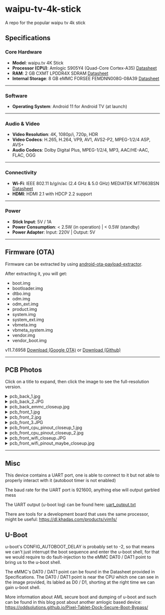 # waipu-tv-4k-stick
A repo for the popular waipu tv 4k stick

## Specifications
### Core Hardware
* **Model**: waipu.tv 4K Stick
* **Processor (CPU)**: Amlogic S905Y4 (Quad-Core Cortex-A35) [Datasheet](https://dl.khadas.com/products/vim1s/datasheet/amlogic_s905y4_datasheet_v0.7.pdf)
* **RAM**: 2 GB CXMT LPDDR4X SDRAM [Datasheet](https://lcsc.com/datasheet/lcsc_datasheet_2410121605_CXMT-CXDB4CBAM-MK-A_C20598565.pdf)
* **Internal Storage**: 8 GB eMMC FORSEE FEMDNN008G-08A39 [Datasheet](https://jlcpcb.com/api/file/downloadByFileSystemAccessId/8588886680569065472)

---

### Software
* **Operating System**: Android 11 for Android TV (at launch)

---

### Audio & Video
* **Video Resolution**: 4K, 1080p/i, 720p, HDR
* **Video Codecs**: H.265, H.264, VP9, AV1, AVS2-P2, MPEG-1/2/4 ASP, AVS+
* **Audio Codecs**: Dolby Digital Plus, MPEG-1/2/4, MP3, AAC/HE-AAC, FLAC, OGG

---

### Connectivity
* **Wi-Fi**: IEEE 802.11 b/g/n/ac (2.4 GHz & 5.0 GHz) MEDIATEK MT7663BSN [Datasheet](https://mediatek-marketing.files.svdcdn.com/production/documents/MT7663BSN-Datasheet-Brief_v1.3.pdf?dm=1714749331)
* **HDMI**: HDMI 2.1 with HDCP 2.2 support

---

### Power
* **Stick Input**: 5V / 1A
* **Power Consumption**: < 2.5W (in operation) | < 0.5W (standby)
* **Power Adapter**: Input: 220V | Output: 5V

---

## Firmware (OTA)

Firmware can be extracted by using [android-ota-payload-extractor](https://github.com/tobyxdd/android-ota-payload-extractor).

After extracting it, you will get:

* boot.img
* bootloader.img
* dtbo.img
* odm.img
* odm_ext.img
* product.img
* system.img
* system_ext.img
* vbmeta.img
* vbmeta_system.img
* vendor.img
* vendor_boot.img

v11.7.6958 [Download (Google OTA)](https://android.googleapis.com/packages/ota-api/package/7c929e57d44207cd4065a12f26aa6fb301cc1e30.zip) or [Download (Github)](https://github.com/Wapitiii/waipu-tv-4k-stick/releases/tag/v11.7.6958)

---

## PCB Photos

Click on a title to expand, then click the image to see the full-resolution version.

<details>
  <summary>pcb_back_1.jpg</summary>
  <a href="/pcb-photos/pcb_back_1.jpg"><img src="/pcb-photos/pcb_back_1.jpg" alt="PCB Back 1" width="400"></a>
</details>
<details>
  <summary>pcb_back_2.JPG</summary>
  <a href="/pcb-photos/pcb_back_2.JPG"><img src="/pcb-photos/pcb_back_2.JPG" alt="PCB Back 2" width="400"></a>
</details>
<details>
  <summary>pcb_back_emmc_closeup.jpg</summary>
  <a href="/pcb-photos/pcb_back_emmc_closeup.jpg"><img src="/pcb-photos/pcb_back_emmc_closeup.jpg" alt="PCB eMMC Closeup" width="400"></a>
</details>
<details>
  <summary>pcb_front_1.jpg</summary>
  <a href="/pcb-photos/pcb_front_1.jpg"><img src="/pcb-photos/pcb_front_1.jpg" alt="PCB Front 1" width="400"></a>
</details>
<details>
  <summary>pcb_front_2.jpg</summary>
  <a href="/pcb-photos/pcb_front_2.jpg"><img src="/pcb-photos/pcb_front_2.jpg" alt="PCB Front 2" width="400"></a>
</details>
<details>
  <summary>pcb_front_3.JPG</summary>
  <a href="/pcb-photos/pcb_front_3.JPG"><img src="/pcb-photos/pcb_front_3.JPG" alt="PCB Front 3" width="400"></a>
</details>
<details>
  <summary>pcb_front_cpu_pinout_closeup_1.jpg</summary>
  <a href="/pcb-photos/pcb_front_cpu_pinout_closeup_1.jpg"><img src="/pcb-photos/pcb_front_cpu_pinout_closeup_1.jpg" alt="CPU Pinout Closeup 1" width="400"></a>
</details>
<details>
  <summary>pcb_front_cpu_pinout_closeup_2.jpg</summary>
  <a href="/pcb-photos/pcb_front_cpu_pinout_closeup_2.jpg"><img src="/pcb-photos/pcb_front_cpu_pinout_closeup_2.jpg" alt="CPU Pinout Closeup 2" width="400"></a>
</details>
<details>
  <summary>pcb_front_wifi_closeup.JPG</summary>
  <a href="/pcb-photos/pcb_front_wifi_closeup.JPG"><img src="/pcb-photos/pcb_front_wifi_closeup.JPG" alt="WIFI Closeup" width="400"></a>
</details>
<details>
  <summary>pcb_front_wifi_pinout_maybe_closeup.jpg</summary>
  <a href="/pcb-photos/pcb_front_wifi_pinout_maybe_closeup.jpg"><img src="/pcb-photos/pcb_front_wifi_pinout_maybe_closeup.jpg" alt="WIFI Pinout Maybe Closeup" width="400"></a>
</details>

---

## Misc

This device contains a UART port, one is able to connect to it but not able to properly interact with it (autoboot timer is not enabled)

The baud rate for the UART port is 921600, anything else will output garbled mess

The UART output (u-boot log) can be found here: [uart_output.txt](/uart/uart_output.txt)

There are tools for a development board that uses the same processor, might be useful: https://dl.khadas.com/products/vim1s/

## U-Boot

u-boot's CONFIG_AUTOBOOT_DELAY is probably set to -2, so that means we can't just interrupt the boot sequence and enter the u-boot shell, for that we would require to do fault-injection to the eMMC DAT0 / DAT1 point to bring us to the u-boot shell.

The eMMC's DAT0 / DAT1 point can be found in the Datasheet provided in Specifications. The DAT0 / DAT1 point is near the CPU which one can see in the image provided, its labled as D0 / D1, shorting at the right time we can gain u-boot shell.

More information about AML secure boot and dumping of u-boot and such can be found in this blog post about another amlogic based device: https://oddsolutions.github.io/Pixel-Tablet-Dock-Secure-Boot-Bypass/
